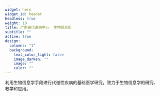 ```yaml
---
widget: hero
widget_id: header
headless: true
weight: 10
title: 广东省代谢病中心  生物信息组
subtitle: ""
active: true
design:
  columns: "1"
  background:
    text_color_light: false
    image_darken: ""
    image: ""
    color: ""
---
```

利用生物信息学手段进行代谢性疾病的基础医学研究，致力于生物信息学的研究、教学和应用。